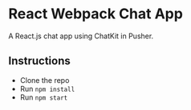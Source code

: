 # React Webpack Chat App

A React.js chat app using ChatKit in Pusher.

## Instructions

* Clone the repo
* Run `npm install`
* Run `npm start`
